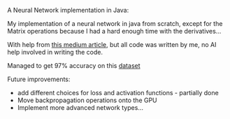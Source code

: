 A Neural Network implementation in Java:

My implementation of a neural network in java from scratch, except for the Matrix operations because I had a hard enough time with the derivatives...

With help from [this medium article](https://medium.com/@waadlingaadil/learn-to-build-a-neural-network-from-scratch-yes-really-cac4ca457efc), but all code was written by me, no AI help involved in writing the code. 

Managed to get 97% accuracy on this [dataset](https://www.kaggle.com/datasets/uciml/breast-cancer-wisconsin-data)


Future improvements: 

* add different choices for loss and activation functions - partially done
* Move backpropagation operations onto the GPU
* Implement more advanced network types...
